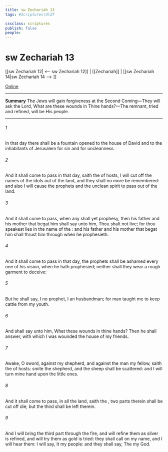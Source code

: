 ```yaml
---
title: sw Zechariah 13
tags: #Scriptures\OldT

cssclass: scriptures
publish: false
people:
---
```


# sw Zechariah 13
[[sw Zechariah 12| <-- sw Zechariah 12]] | [[Zechariah]] | [[sw Zechariah 14|sw Zechariah 14 --> ]]

[Online](https://churchofjesuschrist.org/study/scriptures/ot/zech/13?lang=eng)

---
__Summary__
The Jews will gain forgiveness at the Second Coming—They will ask the Lord, What are these wounds in Thine hands?—The remnant, tried and refined, will be His people.

---
###### 1 
In that day there shall be a fountain opened to the house of David and to the inhabitants of Jerusalem for sin and for uncleanness.

###### 2 
And it shall come to pass in that day, saith the  of hosts,  I will cut off the names of the idols out of the land, and they shall no more be remembered: and also I will cause the prophets and the unclean spirit to pass out of the land.

###### 3 
And it shall come to pass,  when any shall yet prophesy, then his father and his mother that begat him shall say unto him, Thou shalt not live; for thou speakest lies in the name of the : and his father and his mother that begat him shall thrust him through when he prophesieth.

###### 4 
And it shall come to pass in that day,  the prophets shall be ashamed every one of his vision, when he hath prophesied; neither shall they wear a rough garment to deceive:

###### 5 
But he shall say, I  no prophet, I  an husbandman; for man taught me to keep cattle from my youth.

###### 6 
And  shall say unto him, What  these wounds in thine hands? Then he shall answer,  with which I was wounded  the house of my friends.

###### 7 
Awake, O sword, against my shepherd, and against the man  my fellow, saith the  of hosts: smite the shepherd, and the sheep shall be scattered: and I will turn mine hand upon the little ones.

###### 8 
And it shall come to pass,  in all the land, saith the , two parts therein shall be cut off  die; but the third shall be left therein.

###### 9 
And I will bring the third part through the fire, and will refine them as silver is refined, and will try them as gold is tried: they shall call on my name, and I will hear them: I will say, It  my people: and they shall say, The   my God.

